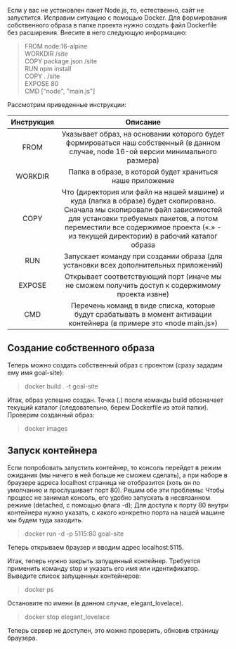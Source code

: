 Если у вас не установлен пакет Node.js, то, естественно, сайт не запустится. Исправим ситуацию с помощью Docker. Для формирования собственного образа в папке проекта нужно создать файл Dockerfile без расширения. Внесите в него следующую информацию:

> FROM node:16-alpine<br>
> WORKDIR /site<br>
> COPY package.json /site<br>
> RUN npm install<br>
> COPY . /site<br>
> EXPOSE 80<br>
> CMD ["node", "main.js"]<br>

Рассмотрим приведенные инструкции:

| Инструкция | Описание |
|:-:|:-:|
| FROM | Указывает образ, на основании которого будет формироваться наш собственный (в данном случае, node 16-ой версии минимального размера) | 
| WORKDIR |	Папка в образе, в которой будет храниться наше приложение |
| COPY | 	Что (директория или файл на нашей машине) и куда (папка в образе) будет скопировано. Сначала мы скопировали файл зависимостей для установки требуемых пакетов, а потом переместили все содержимое проекта («.» - из текущей директории) в рабочий каталог образа|
| RUN |	Запускает команду при создании образа (для установки всех дополнительных приложений)|
| EXPOSE |	Открывает соответствующий порт (иначе мы не сможем получить доступ к содержимому проекта извне)|
| CMD |	Перечень команд в виде списка, которые будут срабатывать в момент активации контейнера (в примере это «node main.js»)|

## Создание собственного образа

Теперь можно создать собственный образ с проектом (сразу зададим ему имя goal-site):

> docker build . -t goal-site

Итак, образ успешно создан. Точка (.) после команды build обозначает текущий каталог (следовательно, берем Dockerfile из этой папки). Проверим созданный образ:

> docker images

## Запуск контейнера

Если попробовать запустить контейнер, то консоль перейдет в режим ожидания (мы ничего в ней больше не сможем сделать), а при наборе в браузере адреса localhost страница не отобразится (хоть он по умолчанию и прослушивает порт 80). Решим обе эти проблемы:
Чтобы процесс не занимал консоль, его удобно запускать в несвязанном режиме (detached, с помощью флага -d);
Для доступа к порту 80 внутри контейнера нужно указать, с какого конкретно порта на нашей машине мы будем туда заходить.

> docker run -d -p 5115:80 goal-site

Теперь открываем браузер и вводим адрес localhost:5115.

Итак, теперь нужно закрыть запущенный контейнер. Требуется применить команду stop и указать его имя или идентификатор. Выведите список запущенных контейнеров:

> docker ps


Остановите по имени (в данном случае, elegant_lovelace).

> docker stop elegant_lovelace

Теперь сервер не доступен, это можно проверить, обновив страницу браузера.

